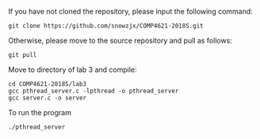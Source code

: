 If you have not cloned the repository, please input the following command:
```
git clone https://github.com/snowzjx/COMP4621-2018S.git
```
Otherwise, please move to the source repository and pull as follows:
```
git pull
```

Move to directory of lab 3 and compile:
```
cd COMP4621-2018S/lab3
gcc pthread_server.c -lpthread -o pthread_server
gcc server.c -o server
```

To run the program
```
./pthread_server
```

